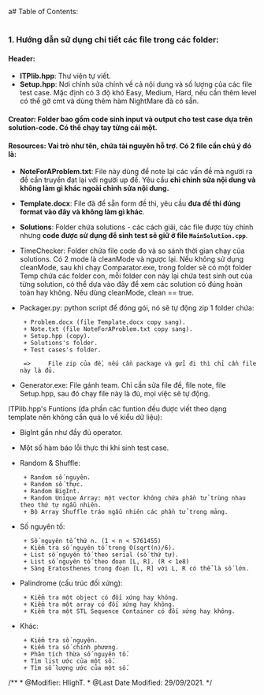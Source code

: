 a# Table of Contents:



#             
<a name = "1"></a>
### 1. Hướng dẫn sử dụng chi tiết các file trong các folder:

<a name = "11"></a>
#### Header:
<a name = "111"></a>
- **ITPlib.hpp**: 
       Thư viện tự viết.
<a name = "112"></a>
- **Setup.hpp**: 
       Nơi chỉnh sửa chính về cả nội dung và số lượng của các file test case. Mặc định có 3 độ khó Easy, Medium, Hard, nếu cần thêm level có thể gỡ cmt và dùng thêm hàm NightMare đã có sẵn.
<a name = "12"></a>
#### Creator: Folder bao gồm code sinh input và output cho test case dựa trên solution-code. Có thể chạy tay từng cái một.
<a name = "13"></a>
#### Resources: Vai trò như tên, chứa tài nguyên hỗ trợ. Có 2 file cần chú ý đó là:
<a name = "131"></a>
- **NoteForAProblem.txt**: File này dùng để note lại các vấn đề mà người ra đề cần truyền đạt lại với người up đề. Yêu cầu **chỉ chỉnh sửa nội dung và không làm gì khác ngoài chỉnh sửa nội dung.**
<a name = "132"></a>
- **Template.docx**: File đã để sẵn form đề thi, yêu cầu **đưa đề thi đúng format vào đây và không làm gì khác**.
<a name = "14"></a>
- **Solutions**: Folder chứa solutions - các cách giải, các file được tùy chỉnh nhưng **code được sử dụng để sinh test sẽ giữ ở file `MainSolution.cpp`**.

- TimeChecker: Folder chứa file code đo và so sánh thời gian chạy của solutions. Có 2 mode là cleanMode và ngược lại. Nếu không sử dụng cleanMode, sau khi chạy Comparator.exe, trong folder sẽ có một folder Temp chứa các folder con, mỗi folder con này lại chứa test sinh out của từng solution, có thể dựa vào đây để xem các solution có đúng hoàn toàn hay không. Nếu dùng cleanMode, clean == true.

- Packager.py: python script để đóng gói, nó sẽ tự động zip 1 folder chứa:

       + Problem.docx (file Template.docx copy sang).
       + Note.txt (file NoteForAProblem.txt copy sang).
       + Setup.hpp (copy).
       + Solutions's folder.
       + Test cases's folder.
       
       =>     File zip của đề, nếu cần package và gửi đi thì chỉ cần file này là đủ.

- Generator.exe: File gánh team. Chỉ cần sửa file đề, file note, file Setup.hpp, sau đó chạy file này là đủ, mọi việc sẽ tự động.


ITPlib.hpp's Funtions (đa phần các funtion đều được viết theo dạng template nên không cần quá lo về kiểu dữ liệu):

- BigInt gần như đầy đủ operator.

- Một số hàm báo lỗi thực thi khi sinh test case.

- Random & Shuffle:
       
       + Random số nguyên.
       + Random số thực.
       + Random BigInt.
       + Random Unique Array: một vector không chứa phần tử trùng nhau theo thứ tự ngẫu nhiên.
       + Bộ Array Shuffle tráo ngẫu nhiên các phần tử trong mảng.

- Số nguyên tố:

       + Số nguyên tố thứ n. (1 < n < 5761455)
       + Kiểm tra số nguyên tố trong O(sqrt(n)/6).
       + List số nguyên tố theo serial (số thứ tự).
       + List số nguyên tố theo đoạn [L, R]. (R < 1e8)
       + Sàng Eratosthenes trong đoạn [L, R] với L, R có thể là số lớn.

- Palindrome (cấu trúc đối xứng):

       + Kiểm tra một object có đối xứng hay không.
       + Kiểm tra một array có đối xứng hay không.
       + Kiểm tra một STL Sequence Container có đối xứng hay không.

- Khác:

       + Kiểm tra số nguyên.
       + Kiểm tra số chính phương.
       + Phân tích thừa số nguyên tố.
       + Tìm list ước của một số.
       + Tìm số lượng ước của một số.


/**
     * @Modifier: HlighT.
     * @Last Date Modified: 29/09/2021.
    */
